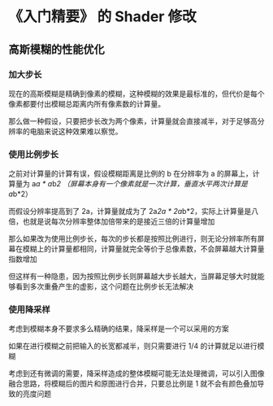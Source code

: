 # 《入门精要》 的 Shader 修改

## 高斯模糊的性能优化

### 加大步长

现在的高斯模糊是精确到像素的模糊，这种模糊的效果是最标准的，但代价是每个像素都要付出模糊总距离内所有像素数的计算量。

那么做一种假设，只要把步长改为两个像素，计算量就会直接减半，对于足够高分辨率的电脑来说这种效果难以察觉。


### 使用比例步长

之前对计算量的计算有误，假设模糊距离是比例的 b 在分辨率为 a 的屏幕上，计算量为 a*a * a*b*2 （屏幕本身有一个像素就是一次计算，垂直水平两次计算是 a*b*2）

而假设分辨率提高到了 2a，计算量就成为了 2a*2a * 2a*b*2，实际上计算量是八倍，也就是说每次分辨率整体加倍带来的是接近三倍的计算量增加

那么如果改为使用比例步长，每次的步长都是按照比例进行，则无论分辨率所有屏幕在模糊上的计算量都相同，计算量就完全等价于总像素数，不会屏幕越大计算量指数增加

但这样有一种隐患，因为按照比例步长则屏幕越大步长越大，当屏幕足够大时就能够看到多次重叠产生的虚影，这个问题在比例步长无法解决


### 使用降采样

考虑到模糊本身不要求多么精确的结果，降采样是一个可以采用的方案

如果在进行模糊之前把输入的长宽都减半，则只需要进行 1/4 的计算就足以进行模糊

考虑到还有微调的需要，降采样造成的整体模糊可能无法处理微调，可以引入图像融合思路，将模糊后的图片和原图进行合并，只要总比例是 1 就不会有颜色叠加导致的亮度问题
